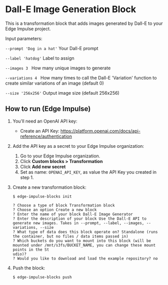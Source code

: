 # Dall-E Image Generation Block
 
This is a transformation block that adds images generated by Dall-E to your Edge Impulse project.

Input parameters:

`--prompt 'Dog in a hat'` Your Dall-E prompt

`--label 'hatdog'` Label to assign

`--images 3 `  How many unique images to generate

`--variations 4 `  How many times to call the Dall-E 'Variation' function to create similar variations of an image (default 0)

`--size '256x256'`  Output image size (default 256x256)

## How to run (Edge Impulse)

1. You'll need an OpenAI API key:
    * Create an API Key: https://platform.openai.com/docs/api-reference/authentication

2. Add the API key as a secret to your Edge Impulse organization:
    1. Go to your Edge Impulse organization.
    2. Click **Custom blocks > Transformation**
    3. Click **Add new secret**
    4. Set as name: `OPENAI_API_KEY`, as value the API Key you created in step 1.

3. Create a new transformation block:

    ```
    $ edge-impulse-blocks init

    ? Choose a type of block Transformation block
    ? Choose an option Create a new block
    ? Enter the name of your block Dall-E Image Generator
    ? Enter the description of your block Use the Dall-E API to generate new images. Takes in --prompt, --label, --images, --variations, --size
    ? What type of data does this block operate on? Standalone (runs the container, but no files / data items passed in)
    ? Which buckets do you want to mount into this block (will be mounted under /mnt/s3fs/BUCKET_NAME, you can change these mount points in the St
    udio)?
    ? Would you like to download and load the example repository? no
    ```

4. Push the block:

    ```
    $ edge-impulse-blocks push
    ```
